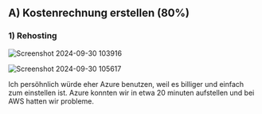 ## A) Kostenrechnung erstellen (80%)
### 1) Rehosting

![Screenshot 2024-09-30 103916](https://github.com/user-attachments/assets/e50d084a-eec3-4bc9-9ef3-cf2ebbb0c774)

![Screenshot 2024-09-30 105617](https://github.com/user-attachments/assets/e589767e-2b10-4a8c-81e1-4758a9e8d159)

Ich persöhnlich würde eher Azure benutzen, weil es billiger und einfach zum einstellen ist. Azure konnten wir in etwa 20 minuten aufstellen und bei AWS hatten wir probleme.
